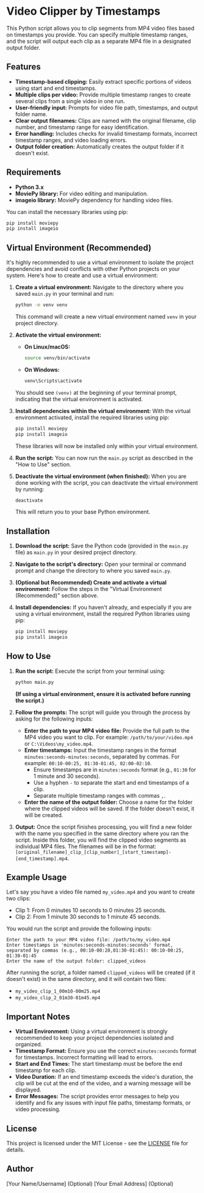 

# Video Clipper by Timestamps

This Python script allows you to clip segments from MP4 video files based on timestamps you provide. You can specify multiple timestamp ranges, and the script will output each clip as a separate MP4 file in a designated output folder.

## Features

*   **Timestamp-based clipping:** Easily extract specific portions of videos using start and end timestamps.
*   **Multiple clips per video:**  Provide multiple timestamp ranges to create several clips from a single video in one run.
*   **User-friendly input:**  Prompts for video file path, timestamps, and output folder name.
*   **Clear output filenames:**  Clips are named with the original filename, clip number, and timestamp range for easy identification.
*   **Error handling:**  Includes checks for invalid timestamp formats, incorrect timestamp ranges, and video loading errors.
*   **Output folder creation:** Automatically creates the output folder if it doesn't exist.

## Requirements

*   **Python 3.x**
*   **MoviePy library:** For video editing and manipulation.
*   **imageio library:**  MoviePy dependency for handling video files.

You can install the necessary libraries using pip:

```bash
pip install moviepy
pip install imageio
```

## Virtual Environment (Recommended)

It's highly recommended to use a virtual environment to isolate the project dependencies and avoid conflicts with other Python projects on your system. Here's how to create and use a virtual environment:

1.  **Create a virtual environment:** Navigate to the directory where you saved `main.py` in your terminal and run:

    ```bash
    python -m venv venv
    ```
    This command will create a new virtual environment named `venv` in your project directory.

2.  **Activate the virtual environment:**

    *   **On Linux/macOS:**
        ```bash
        source venv/bin/activate
        ```
    *   **On Windows:**
        ```bash
        venv\Scripts\activate
        ```
    You should see `(venv)` at the beginning of your terminal prompt, indicating that the virtual environment is activated.

3.  **Install dependencies within the virtual environment:**  With the virtual environment activated, install the required libraries using pip:

    ```bash
    pip install moviepy
    pip install imageio
    ```
    These libraries will now be installed only within your virtual environment.

4.  **Run the script:** You can now run the `main.py` script as described in the "How to Use" section.

5.  **Deactivate the virtual environment (when finished):** When you are done working with the script, you can deactivate the virtual environment by running:

    ```bash
    deactivate
    ```
    This will return you to your base Python environment.

## Installation

1.  **Download the script:** Save the Python code (provided in the `main.py` file) as `main.py` in your desired project directory.
2.  **Navigate to the script's directory:** Open your terminal or command prompt and change the directory to where you saved `main.py`.
3.  **(Optional but Recommended) Create and activate a virtual environment:** Follow the steps in the "Virtual Environment (Recommended)" section above.
4.  **Install dependencies:** If you haven't already, and especially if you are using a virtual environment, install the required Python libraries using pip:

    ```bash
    pip install moviepy
    pip install imageio
    ```

## How to Use

1.  **Run the script:** Execute the script from your terminal using:

    ```bash
    python main.py
    ```
    **(If using a virtual environment, ensure it is activated before running the script.)**

2.  **Follow the prompts:** The script will guide you through the process by asking for the following inputs:

    *   **Enter the path to your MP4 video file:**  Provide the full path to the MP4 video you want to clip. For example: `/path/to/your/video.mp4` or `C:\Videos\my_video.mp4`.
    *   **Enter timestamps:** Input the timestamp ranges in the format `minutes:seconds-minutes:seconds`, separated by commas.  For example: `00:10-00:25, 01:30-01:45, 02:00-02:10`.
        *   Ensure timestamps are in `minutes:seconds` format (e.g., `01:30` for 1 minute and 30 seconds).
        *   Use a hyphen `-` to separate the start and end timestamps of a clip.
        *   Separate multiple timestamp ranges with commas `,`.
    *   **Enter the name of the output folder:**  Choose a name for the folder where the clipped videos will be saved. If the folder doesn't exist, it will be created.

3.  **Output:** Once the script finishes processing, you will find a new folder with the name you specified in the same directory where you ran the script. Inside this folder, you will find the clipped video segments as individual MP4 files. The filenames will be in the format: `[original_filename]_clip_[clip_number]_[start_timestamp]-[end_timestamp].mp4`.

## Example Usage

Let's say you have a video file named `my_video.mp4` and you want to create two clips:

*   Clip 1: From 0 minutes 10 seconds to 0 minutes 25 seconds.
*   Clip 2: From 1 minute 30 seconds to 1 minute 45 seconds.

You would run the script and provide the following inputs:

```
Enter the path to your MP4 video file: /path/to/my_video.mp4
Enter timestamps in 'minutes:seconds-minutes:seconds' format, separated by commas (e.g., 00:10-00:20,01:30-01:45): 00:10-00:25, 01:30-01:45
Enter the name of the output folder: clipped_videos
```

After running the script, a folder named `clipped_videos` will be created (if it doesn't exist) in the same directory, and it will contain two files:

*   `my_video_clip_1_00m10-00m25.mp4`
*   `my_video_clip_2_01m30-01m45.mp4`

## Important Notes

*   **Virtual Environment:** Using a virtual environment is strongly recommended to keep your project dependencies isolated and organized.
*   **Timestamp Format:**  Ensure you use the correct `minutes:seconds` format for timestamps. Incorrect formatting will lead to errors.
*   **Start and End Times:** The start timestamp must be before the end timestamp for each clip.
*   **Video Duration:** If an end timestamp exceeds the video's duration, the clip will be cut at the end of the video, and a warning message will be displayed.
*   **Error Messages:** The script provides error messages to help you identify and fix any issues with input file paths, timestamp formats, or video processing.

## License

This project is licensed under the MIT License - see the [LICENSE](LICENSE) file for details.

## Author

[Your Name/Username] (Optional)
[Your Email Address] (Optional)

